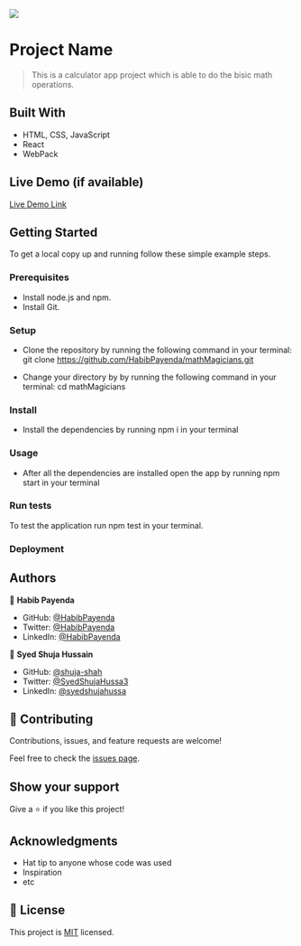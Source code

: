![](https://img.shields.io/badge/Microverse-blueviolet)

# Project Name

> This is a calculator app project which is able to do the bisic math operations.


## Built With

- HTML, CSS, JavaScript
- React
- WebPack 

## Live Demo (if available)

[Live Demo Link](https://6324c2d62139ab0f678d36d3--endearing-sopapillas-233e38.netlify.app/calculator)


## Getting Started

To get a local copy up and running follow these simple example steps.

### Prerequisites

- Install node.js and npm.
- Install Git.

### Setup

- Clone the repository by running the following command in your terminal:
    git clone https://github.com/HabibPayenda/mathMagicians.git
    
- Change your directory by by running the following command in your terminal:
    cd mathMagicians

### Install
- Install the dependencies by running npm i in your terminal

### Usage

- After all the dependencies are installed open the app by running npm start in your terminal

### Run tests

To test the application run npm test in your terminal.

### Deployment



## Authors

👤 **Habib Payenda**

- GitHub: [@HabibPayenda](https://github.com/githubhandle)
- Twitter: [@HabibPayenda](https://twitter.com/twitterhandle)
- LinkedIn: [@HabibPayenda](https://linkedin.com/in/linkedinhandle)

👤 **Syed Shuja Hussain**

- GitHub: [@shuja-shah](https://github.com/githubhandle)
- Twitter: [@SyedShujaHussa3](https://twitter.com/twitterhandle)
- LinkedIn: [@syedshujahussa](https://linkedin.com/in/linkedinhandle)

## 🤝 Contributing

Contributions, issues, and feature requests are welcome!

Feel free to check the [issues page](../../issues/).

## Show your support

Give a ⭐️ if you like this project!

## Acknowledgments

- Hat tip to anyone whose code was used
- Inspiration
- etc

## 📝 License

This project is [MIT](./MIT.md) licensed.
